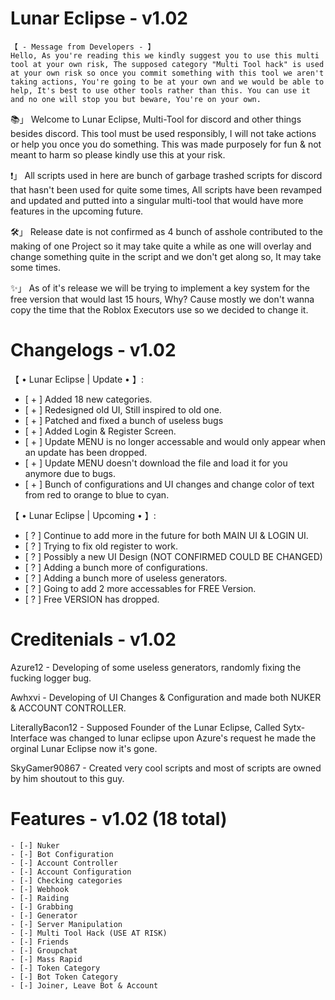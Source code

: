 # Lunar Eclipse - v1.02
```
【 - Message from Developers - 】
Hello, As you're reading this we kindly suggest you to use this multi tool at your own risk, The supposed category "Multi Tool hack" is used at your own risk so once you commit something with this tool we aren't taking actions, You're going to be at your own and we would be able to help, It's best to use other tools rather than this. You can use it and no one will stop you but beware, You're on your own.
```
📚」 Welcome to Lunar Eclipse, Multi-Tool for discord and other things besides discord. This tool must be used responsibly, I will not take actions or help you once you do something. This was made purposely for fun & not meant to harm so please kindly use this at your risk.

❗️」 All scripts used in here are bunch of garbage trashed scripts for discord that hasn't been used for quite some times, All scripts have been revamped and updated and putted into a singular multi-tool that would have more features in the upcoming future.

🛠」 Release date is not confirmed as 4 bunch of asshole contributed to the making of one Project so it may take quite a while as one will overlay and change something quite in the script and we don't get along so, It may take some times.

✨️」 As of it's release we will be trying to implement a key system for the free version that would last 15 hours, Why? Cause mostly we don't wanna copy the time that the Roblox Executors use so we decided to change it.

# Changelogs - v1.02
【 • Lunar Eclipse | Update • 】:
- [ + ] Added 18 new categories.
- [ + ] Redesigned old UI, Still inspired to old one.
- [ + ] Patched and fixed a bunch of useless bugs
- [ + ] Added Login & Register Screen.
- [ + ] Update MENU is no longer accessable and would only appear when an update has been dropped.
- [ + ] Update MENU doesn't download the file and load it for you anymore due to bugs.
- [ + ] Bunch of configurations and UI changes and change color of text from red to orange to blue to cyan.

【 • Lunar Eclipse | Upcoming • 】:
- [ ? ] Continue to add more in the future for both MAIN UI & LOGIN UI.
- [ ? ] Trying to fix old register to work.
- [ ? ] Possibly a new UI Design (NOT CONFIRMED COULD BE CHANGED)
- [ ? ] Adding a bunch more of configurations.
- [ ? ] Adding a bunch more of useless generators.
- [ ? ] Going to add 2 more accessables for FREE Version.
- [ ? ] Free VERSION has dropped.

# Creditenials - v1.02
Azure12 - Developing of some useless generators, randomly fixing the fucking logger bug.

Awhxvi - Developing of UI Changes & Configuration and made both NUKER & ACCOUNT CONTROLLER.

LiterallyBacon12 - Supposed Founder of the Lunar Eclipse, Called Sytx-Interface was changed to lunar eclipse upon Azure's request he made the orginal Lunar Eclipse now it's gone.

SkyGamer90867 - Created very cool scripts and most of scripts are owned by him shoutout to this guy.

# Features - v1.02 (18 total)
```
- [-] Nuker
- [-] Bot Configuration
- [-] Account Controller
- [-] Account Configuration
- [-] Checking categories
- [-] Webhook
- [-] Raiding
- [-] Grabbing
- [-] Generator
- [-] Server Manipulation
- [-] Multi Tool Hack (USE AT RISK)
- [-] Friends
- [-] Groupchat
- [-] Mass Rapid
- [-] Token Category
- [-] Bot Token Category
- [-] Joiner, Leave Bot & Account
```
